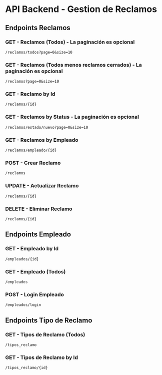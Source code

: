 ﻿# API Backend - Gestion de Reclamos

## Endpoints Reclamos

### GET - Reclamos (Todos) - La paginación es opcional 
```
/reclamos/todos?page=0&size=10
```

### GET - Reclamos (Todos menos reclamos cerrados) - La paginación es opcional 
```
/reclamos?page=0&size=10
```

### GET - Reclamo by Id
```
/reclamos/{id}
```

### GET - Reclamos by Status - La paginación es opcional 
```
/reclamos/estado/nuevo?page=0&size=10
```

### GET - Reclamos by Empleado
```
/reclamos/empleado/{id}
```

### POST - Crear Reclamo
```
/reclamos
```

### UPDATE - Actualizar Reclamo
```
/reclamos/{id}
```

### DELETE - Eliminar Reclamo
```
/reclamos/{id}
```

## Endpoints Empleado

### GET - Empleado by Id
```
/empleados/{id}
```

### GET - Empleado (Todos)
```
/empleados
```

### POST - Login Empleado
```
/empleados/login
```

## Endpoints Tipo de Reclamo

### GET - Tipos de Reclamo (Todos)
```
/tipos_reclamo
```

### GET - Tipos de Reclamo by Id
```
/tipos_reclamo/{id}
```
